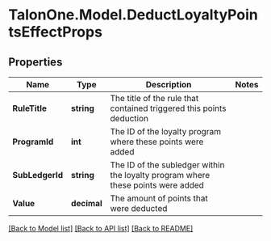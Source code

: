 
# TalonOne.Model.DeductLoyaltyPointsEffectProps

## Properties

Name | Type | Description | Notes
------------ | ------------- | ------------- | -------------
**RuleTitle** | **string** | The title of the rule that contained triggered this points deduction | 
**ProgramId** | **int** | The ID of the loyalty program where these points were added | 
**SubLedgerId** | **string** | The ID of the subledger within the loyalty program where these points were added | 
**Value** | **decimal** | The amount of points that were deducted | 

[[Back to Model list]](../README.md#documentation-for-models)
[[Back to API list]](../README.md#documentation-for-api-endpoints)
[[Back to README]](../README.md)

